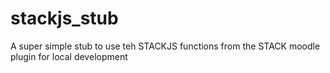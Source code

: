 # stackjs_stub
A super simple stub to use teh STACKJS functions from the STACK moodle plugin for local development
